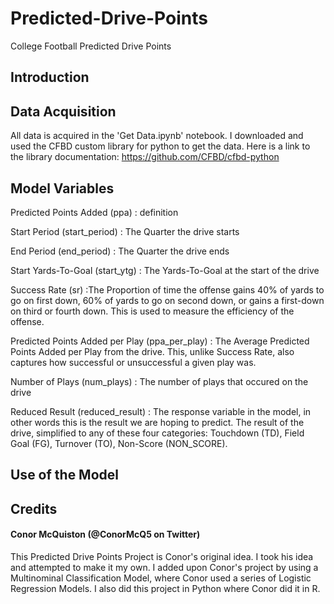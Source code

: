 # Predicted-Drive-Points
College Football Predicted Drive Points

## Introduction




## Data Acquisition
All data is acquired in the 'Get Data.ipynb' notebook. I downloaded and used the CFBD custom library for python to get the data. Here is a link to the library documentation: https://github.com/CFBD/cfbd-python


## Model Variables
Predicted Points Added (ppa)
: definition

Start Period (start_period)
: The Quarter the drive starts

End Period (end_period)
: The Quarter the drive ends

Start Yards-To-Goal (start_ytg)
: The Yards-To-Goal at the start of the drive

Success Rate (sr)
 :The Proportion of time the offense gains 40% of yards to go on first down, 60% of yards to go on second down, or gains a first-down on third or fourth down. This is used to measure the efficiency of the offense.

Predicted Points Added per Play (ppa_per_play)
: The Average Predicted Points Added per Play from the drive. This, unlike Success Rate, also captures how successful or unsuccessful a given play was.

Number of Plays (num_plays)
: The number of plays that occured on the drive

Reduced Result (reduced_result)
: The response variable in the model, in other words this is the result we are hoping to predict. The result of the drive, simplified to any of these four categories: Touchdown (TD), Field Goal (FG), Turnover (TO), Non-Score (NON_SCORE). 


## Use of the Model



## Credits
#### Conor McQuiston (@ConorMcQ5 on Twitter)
This Predicted Drive Points Project is Conor's original idea. I took his idea and attempted to make it my own. I added upon Conor's project by using a Multinominal Classification Model, where Conor used a series of Logistic Regression Models. I also did this project in Python where Conor did it in R.


